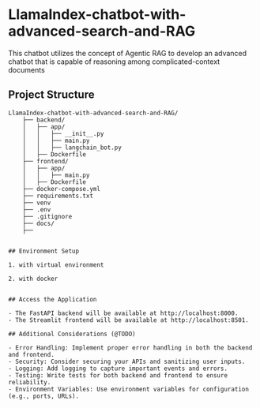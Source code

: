 # LlamaIndex-chatbot-with-advanced-search-and-RAG
This chatbot utilizes the concept of Agentic RAG to develop an advanced chatbot that is capable of reasoning among complicated-context documents

## Project Structure

```plaintext
LlamaIndex-chatbot-with-advanced-search-and-RAG/
    ├── backend/
    │   ├── app/
    │   │   ├── __init__.py
    │   │   ├── main.py
    │   │   ├── langchain_bot.py
    │   ├── Dockerfile
    ├── frontend/
    │   ├── app/
    │   │   ├── main.py
    │   ├── Dockerfile
    ├── docker-compose.yml
    ├── requirements.txt
    ├── venv
    ├── .env
    ├── .gitignore
    ├── docs/
    ├── 


## Environment Setup

1. with virtual environment

2. with docker


## Access the Application

- The FastAPI backend will be available at http://localhost:8000.
- The Streamlit frontend will be available at http://localhost:8501.

## Additional Considerations (@TODO)

- Error Handling: Implement proper error handling in both the backend and frontend.
- Security: Consider securing your APIs and sanitizing user inputs.
- Logging: Add logging to capture important events and errors.
- Testing: Write tests for both backend and frontend to ensure reliability.
- Environment Variables: Use environment variables for configuration (e.g., ports, URLs).
